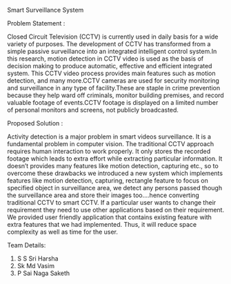 Smart Surveillance System

Problem Statement :

Closed Circuit Television (CCTV) is currently used in daily basis for a wide variety of purposes. The development of CCTV has transformed from a simple passive surveillance into an integrated intelligent control system.In this research, motion detection in CCTV video is used as the basis of decision making to produce automatic, effective and efficient integrated system. This CCTV video process provides main features such as motion detection, and many more.CCTV cameras are used for security monitoring and surveillance in any type of facility.These are staple in crime prevention because they help ward off criminals, monitor building premises, and record valuable footage of events.CCTV footage is displayed on a limited number of personal monitors and screens, not publicly broadcasted.

Proposed Solution :

Activity detection is a major problem in smart videos surveillance. It is a fundamental problem in computer vision. The traditional CCTV approach requires human interaction to work properly. It only stores the recorded footage which leads to extra effort while extracting particular information. It doesn’t provides many features like motion detection, capturing etc.,  so to overcome these drawbacks we introduced a new system which implements features like motion detection, capturing, rectangle feature to focus on specified object in surveillance area, we detect any persons passed though the surveillance area and store their images too....hence converting traditional CCTV to smart CCTV. If a particular user wants to change their requirement they need to use other applications based on their requirement. We provided user friendly application that contains existing feature with extra features that we had implemented. Thus, it will reduce space complexity as well as time for the user.

Team Details:
1. S S Sri Harsha
2. Sk Md Vasim
3. P Sai Naga Saketh
